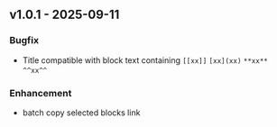 ## v1.0.1 - **2025-09-11**
### Bugfix

- Title compatible with block text containing  `[[xx]]`  `[xx](xx)`  `**xx**` `^^xx^^` 

### Enhancement

- batch copy selected blocks  link 
